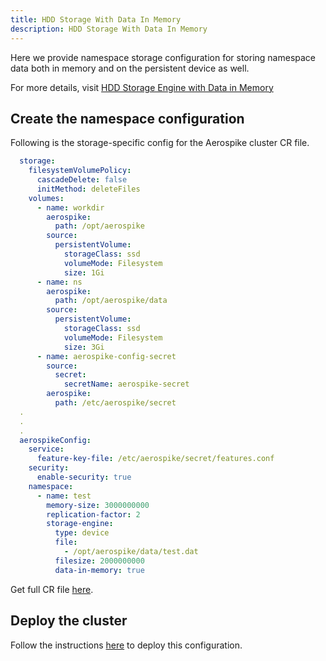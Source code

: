 ```yaml
---
title: HDD Storage With Data In Memory
description: HDD Storage With Data In Memory
---
```


Here we provide namespace storage configuration for storing namespace data both in memory and on the persistent device as well.

For more details, visit [HDD Storage Engine with Data in Memory](https://docs.aerospike.com/docs/configure/namespace/storage/#recipe-for-an-hdd-storage-engine-with-data-in-memory)

## Create the namespace configuration
Following is the storage-specific config for the Aerospike cluster CR file.
```yaml
  storage:
    filesystemVolumePolicy:
      cascadeDelete: false
      initMethod: deleteFiles
    volumes:
      - name: workdir
        aerospike:
          path: /opt/aerospike
        source:
          persistentVolume:
            storageClass: ssd
            volumeMode: Filesystem
            size: 1Gi
      - name: ns
        aerospike:
          path: /opt/aerospike/data
        source:
          persistentVolume:
            storageClass: ssd
            volumeMode: Filesystem
            size: 3Gi
      - name: aerospike-config-secret
        source:
          secret:
            secretName: aerospike-secret
        aerospike:
          path: /etc/aerospike/secret
  .
  .
  .
  aerospikeConfig:
    service:
      feature-key-file: /etc/aerospike/secret/features.conf
    security:
      enable-security: true
    namespace:
      - name: test
        memory-size: 3000000000
        replication-factor: 2
        storage-engine:
          type: device
          file:
            - /opt/aerospike/data/test.dat
          filesize: 2000000000
          data-in-memory: true
```
Get full CR file [here](https://github.com/aerospike/aerospike-kubernetes-operator/tree/2.0.0-rc1/config/samples/hdd_dim_storage_cluster_cr.yaml).

## Deploy the cluster
Follow the instructions [here](Create-Aerospike-cluster.md#deploy-aerospike-cluster) to deploy this configuration.
